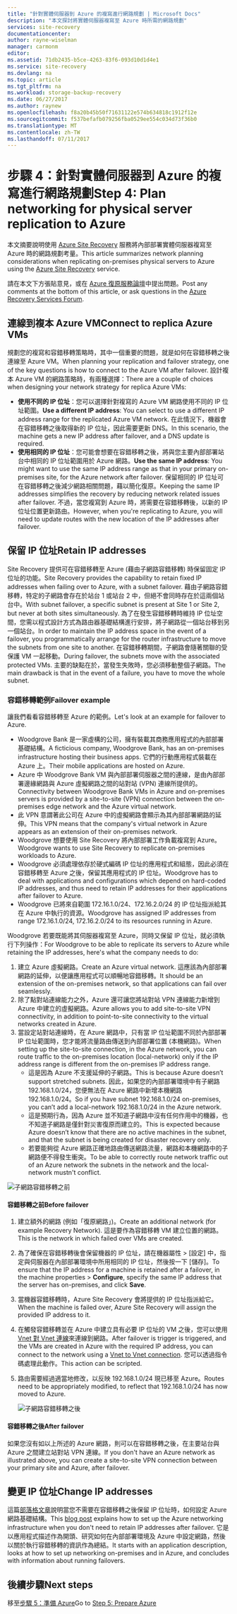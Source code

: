 ```yaml
---
title: "針對實體伺服器到 Azure 的複寫進行網路規劃 | Microsoft Docs"
description: "本文探討將實體伺服器複寫至 Azure 時所需的網路規劃"
services: site-recovery
documentationcenter: 
author: rayne-wiselman
manager: carmonm
editor: 
ms.assetid: 71db2435-b5ce-4263-83f6-093d10d1d4e1
ms.service: site-recovery
ms.devlang: na
ms.topic: article
ms.tgt_pltfrm: na
ms.workload: storage-backup-recovery
ms.date: 06/27/2017
ms.author: raynew
ms.openlocfilehash: f8a20b45b50f71631122e574b634818c1912f12e
ms.sourcegitcommit: f537befafb079256fba0529ee554c034d73f36b0
ms.translationtype: MT
ms.contentlocale: zh-TW
ms.lasthandoff: 07/11/2017
---
```

# <a name="step-4-plan-networking-for-physical-server-replication-to-azure"></a><span data-ttu-id="f4ba3-103">步驟 4：針對實體伺服器到 Azure 的複寫進行網路規劃</span><span class="sxs-lookup"><span data-stu-id="f4ba3-103">Step 4: Plan networking for physical server replication to Azure</span></span>

<span data-ttu-id="f4ba3-104">本文摘要說明使用 [Azure Site Recovery](site-recovery-overview.md) 服務將內部部署實體伺服器複寫至 Azure 時的網路規劃考量。</span><span class="sxs-lookup"><span data-stu-id="f4ba3-104">This article summarizes network planning considerations when replicating on-premises physical servers to Azure using the [Azure Site Recovery](site-recovery-overview.md) service.</span></span>

<span data-ttu-id="f4ba3-105">請在本文下方張貼意見，或在 [Azure 復原服務論壇](https://social.msdn.microsoft.com/forums/azure/home?forum=hypervrecovmgr)中提出問題。</span><span class="sxs-lookup"><span data-stu-id="f4ba3-105">Post any comments at the bottom of this article, or ask questions in the [Azure Recovery Services Forum](https://social.msdn.microsoft.com/forums/azure/home?forum=hypervrecovmgr).</span></span>


## <a name="connect-to-replica-azure-vms"></a><span data-ttu-id="f4ba3-106">連線到複本 Azure VM</span><span class="sxs-lookup"><span data-stu-id="f4ba3-106">Connect to replica Azure VMs</span></span>

<span data-ttu-id="f4ba3-107">規劃您的複寫和容錯移轉策略時，其中一個重要的問題，就是如何在容錯移轉之後連線至 Azure VM。</span><span class="sxs-lookup"><span data-stu-id="f4ba3-107">When planning your replication and failover strategy, one of the key questions is how to connect to the Azure VM after failover.</span></span> <span data-ttu-id="f4ba3-108">設計複本 Azure VM 的網路策略時，有兩種選擇：</span><span class="sxs-lookup"><span data-stu-id="f4ba3-108">There are a couple of choices when designing your network strategy for replica Azure VMs:</span></span>

- <span data-ttu-id="f4ba3-109">**使用不同的 IP 位址**：您可以選擇針對複寫的 Azure VM 網路使用不同的 IP 位址範圍。</span><span class="sxs-lookup"><span data-stu-id="f4ba3-109">**Use a different IP address**: You can select to use a different IP address range for the replicated Azure VM network.</span></span> <span data-ttu-id="f4ba3-110">在此情況下，機器會在容錯移轉之後取得新的 IP 位址，因此需要更新 DNS。</span><span class="sxs-lookup"><span data-stu-id="f4ba3-110">In this scenario, the machine gets a new IP address after failover, and a DNS update is required.</span></span>
- <span data-ttu-id="f4ba3-111">**使用相同的 IP 位址**：您可能會想要在容錯移轉之後，將與您主要內部部署站台中相同的 IP 位址範圍用於 Azure 網路。</span><span class="sxs-lookup"><span data-stu-id="f4ba3-111">**Use the same IP address**: You might want to use the same IP address range as that in your primary on-premises site, for the Azure network after failover.</span></span> <span data-ttu-id="f4ba3-112">保留相同的 IP 位址可在容錯移轉之後減少網路相關問題，藉以簡化復原。</span><span class="sxs-lookup"><span data-stu-id="f4ba3-112">Keeping the same IP addresses simplifies the recovery by reducing network related issues after failover.</span></span> <span data-ttu-id="f4ba3-113">不過，當您複寫到 Azure 時，將需要在容錯移轉後，以新的 IP 位址位置更新路由。</span><span class="sxs-lookup"><span data-stu-id="f4ba3-113">However, when you're replicating to Azure, you will need to update routes with the new location of the IP addresses after failover.</span></span>

## <a name="retain-ip-addresses"></a><span data-ttu-id="f4ba3-114">保留 IP 位址</span><span class="sxs-lookup"><span data-stu-id="f4ba3-114">Retain IP addresses</span></span>

<span data-ttu-id="f4ba3-115">Site Recovery 提供可在容錯移轉至 Azure (藉由子網路容錯移轉) 時保留固定 IP 位址的功能。</span><span class="sxs-lookup"><span data-stu-id="f4ba3-115">Site Recovery provides the capability to retain fixed IP addresses when failing over to Azure, with a subnet failover.</span></span>
<span data-ttu-id="f4ba3-116">藉由子網路容錯移轉，特定的子網路會存在於站台 1 或站台 2 中，但絕不會同時存在於這兩個站台中。</span><span class="sxs-lookup"><span data-stu-id="f4ba3-116">With subnet failover, a specific subnet is present at Site 1 or Site 2, but never at both sites simultaneously.</span></span> <span data-ttu-id="f4ba3-117">為了在發生容錯移轉時維持 IP 位址空間，您需以程式設計方式為路由器基礎結構進行安排，將子網路從一個站台移到另一個站台。</span><span class="sxs-lookup"><span data-stu-id="f4ba3-117">In order to maintain the IP address space in the event of a failover, you programmatically arrange for the router infrastructure to move the subnets from one site to another.</span></span> <span data-ttu-id="f4ba3-118">在容錯移轉期間，子網路會隨著關聯的受保護 VM 一起移動。</span><span class="sxs-lookup"><span data-stu-id="f4ba3-118">During failover, the subnets move with the associated protected VMs.</span></span> <span data-ttu-id="f4ba3-119">主要的缺點在於，當發生失敗時，您必須移動整個子網路。</span><span class="sxs-lookup"><span data-stu-id="f4ba3-119">The main drawback is that in the event of a failure, you have to move the whole subnet.</span></span>

### <a name="failover-example"></a><span data-ttu-id="f4ba3-120">容錯移轉範例</span><span class="sxs-lookup"><span data-stu-id="f4ba3-120">Failover example</span></span>

<span data-ttu-id="f4ba3-121">讓我們看看容錯移轉至 Azure 的範例。</span><span class="sxs-lookup"><span data-stu-id="f4ba3-121">Let's look at an example for failover to Azure.</span></span>

- <span data-ttu-id="f4ba3-122">Woodgrove Bank 是一家虛構的公司，擁有裝載其商務應用程式的內部部署基礎結構。</span><span class="sxs-lookup"><span data-stu-id="f4ba3-122">A ficticious company, Woodgrove Bank, has an on-premises infrastructure hosting their business apps.</span></span> <span data-ttu-id="f4ba3-123">它們的行動應用程式裝載在 Azure 上。</span><span class="sxs-lookup"><span data-stu-id="f4ba3-123">Their mobile applications are hosted on Azure.</span></span>
- <span data-ttu-id="f4ba3-124">Azure 中 Woodgrove Bank VM 與內部部署伺服器之間的連線，是由內部部署邊緣網路與 Azure 虛擬網路之間的站對站 (VPN) 連線所提供的。</span><span class="sxs-lookup"><span data-stu-id="f4ba3-124">Connectivity between Woodgrove Bank VMs in Azure and on-premises servers is provided by a site-to-site (VPN) connection between the on-premises edge network and the Azure virtual network.</span></span>
- <span data-ttu-id="f4ba3-125">此 VPN 意謂著此公司在 Azure 中的虛擬網路會顯示為其內部部署網路的延伸。</span><span class="sxs-lookup"><span data-stu-id="f4ba3-125">This VPN means that the company's virtual network in Azure appears as an extension of their on-premises network.</span></span>
- <span data-ttu-id="f4ba3-126">Woodgrove 想要使用 Site Recovery 將內部部署工作負載複寫到 Azure。</span><span class="sxs-lookup"><span data-stu-id="f4ba3-126">Woodgrove wants to use Site Recovery to replicate on-premises workloads to Azure.</span></span>
 - <span data-ttu-id="f4ba3-127">Woodgrove 必須處理依存於硬式編碼 IP 位址的應用程式和組態，因此必須在容錯移轉至 Azure 之後，保留其應用程式的 IP 位址。</span><span class="sxs-lookup"><span data-stu-id="f4ba3-127">Woodgrove has to deal with applications and configurations which depend on hard-coded IP addresses, and thus need to retain IP addresses for their applications after failover to Azure.</span></span>
 - <span data-ttu-id="f4ba3-128">Woodgrove 已將來自範圍 172.16.1.0/24、172.16.2.0/24 的 IP 位址指派給其在 Azure 中執行的資源。</span><span class="sxs-lookup"><span data-stu-id="f4ba3-128">Woodgrove has assigned IP addresses from range 172.16.1.0/24, 172.16.2.0/24 to its resources running in Azure.</span></span>


<span data-ttu-id="f4ba3-129">Woodgrove 若要既能將其伺服器複寫至 Azure，同時又保留 IP 位址，就必須執行下列操作：</span><span class="sxs-lookup"><span data-stu-id="f4ba3-129">For Woodgrove to be able to replicate its servers to Azure while retaining the IP addresses, here's what the company needs to do:</span></span>

1. <span data-ttu-id="f4ba3-130">建立 Azure 虛擬網路。</span><span class="sxs-lookup"><span data-stu-id="f4ba3-130">Create an Azure virtual network.</span></span> <span data-ttu-id="f4ba3-131">這應該為內部部署網路的延伸，以便讓應用程式可以順暢地容錯移轉。</span><span class="sxs-lookup"><span data-stu-id="f4ba3-131">It should be an extension of the on-premises network, so that applications can fail over seamlessly.</span></span>
2. <span data-ttu-id="f4ba3-132">除了點對站連線能力之外，Azure 還可讓您將站對站 VPN 連線能力新增到 Azure 中建立的虛擬網路。</span><span class="sxs-lookup"><span data-stu-id="f4ba3-132">Azure allows you to add site-to-site VPN connectivity, in addition to point-to-site connectivity to the virtual networks created in Azure.</span></span>
3. <span data-ttu-id="f4ba3-133">當設定站對站連線時，在 Azure 網路中，只有當 IP 位址範圍不同於內部部署 IP 位址範圍時，您才能將流量路由傳送到內部部署位置 (本機網路)。</span><span class="sxs-lookup"><span data-stu-id="f4ba3-133">When setting up the site-to-site connection, in the Azure network, you can route traffic to the on-premises location (local-network) only if the IP address range is different from the on-premises IP address range.</span></span>
    - <span data-ttu-id="f4ba3-134">這是因為 Azure 不支援延伸的子網路。</span><span class="sxs-lookup"><span data-stu-id="f4ba3-134">This is because Azure doesn’t support stretched subnets.</span></span> <span data-ttu-id="f4ba3-135">因此，如果您的內部部署環境中有子網路 192.168.1.0/24，您便無法在 Azure 網路中新增本機網路 192.168.1.0/24。</span><span class="sxs-lookup"><span data-stu-id="f4ba3-135">So if you have subnet 192.168.1.0/24 on-premises, you can’t add a local-network 192.168.1.0/24 in the Azure network.</span></span>
    - <span data-ttu-id="f4ba3-136">這是預期行為，因為 Azure 並不知道子網路中沒有任何作用中的機器，也不知道子網路是僅針對災害復原而建立的。</span><span class="sxs-lookup"><span data-stu-id="f4ba3-136">This is expected because Azure doesn’t know that there are no active machines in the subnet, and that the subnet is being created for disaster recovery only.</span></span>
    - <span data-ttu-id="f4ba3-137">若要能夠從 Azure 網路正確地路由傳送網路流量，網路和本機網路中的子網路便不得發生衝突。</span><span class="sxs-lookup"><span data-stu-id="f4ba3-137">To be able to correctly route network traffic out of an Azure network the subnets in the network and the local-network mustn't conflict.</span></span>

![子網路容錯移轉之前](./media/physical-walkthrough-network/network-design7.png)

#### <a name="before-failover"></a><span data-ttu-id="f4ba3-139">容錯移轉之前</span><span class="sxs-lookup"><span data-stu-id="f4ba3-139">Before failover</span></span>

1. <span data-ttu-id="f4ba3-140">建立額外的網路 (例如「復原網路」)。</span><span class="sxs-lookup"><span data-stu-id="f4ba3-140">Create an additional network (for example Recovery Network).</span></span> <span data-ttu-id="f4ba3-141">這是要作為容錯移轉 VM 建立位置的網路。</span><span class="sxs-lookup"><span data-stu-id="f4ba3-141">This is the network in which failed over VMs are created.</span></span>
2. <span data-ttu-id="f4ba3-142">為了確保在容錯移轉後會保留機器的 IP 位址，請在機器屬性 > [設定] 中，指定與伺服器在內部部署環境中所用相同的 IP 位址，然後按一下 [儲存]。</span><span class="sxs-lookup"><span data-stu-id="f4ba3-142">To ensure that the IP address for a machine is retained after a failover, in the machine properties > **Configure**, specify the same IP address that the server has on-premises, and click **Save**.</span></span>
3. <span data-ttu-id="f4ba3-143">當機器容錯移轉時，Azure Site Recovery 會將提供的 IP 位址指派給它。</span><span class="sxs-lookup"><span data-stu-id="f4ba3-143">When the machine is failed over, Azure Site Recovery will assign the provided IP address to it.</span></span>
4. <span data-ttu-id="f4ba3-144">在觸發容錯移轉並在 Azure 中建立具有必要 IP 位址的 VM 之後，您可以使用 [Vnet 對 Vnet 連線](../vpn-gateway/virtual-networks-configure-vnet-to-vnet-connection.md)來連線到網路。</span><span class="sxs-lookup"><span data-stu-id="f4ba3-144">After failover is trigger is triggered, and the VMs are created in Azure with the required IP address, you can connect to the network using a [Vnet to Vnet connection](../vpn-gateway/virtual-networks-configure-vnet-to-vnet-connection.md).</span></span> <span data-ttu-id="f4ba3-145">您可以透過指令碼處理此動作。</span><span class="sxs-lookup"><span data-stu-id="f4ba3-145">This action can be scripted.</span></span>
5. <span data-ttu-id="f4ba3-146">路由需要經過適當地修改，以反映 192.168.1.0/24 現已移至 Azure。</span><span class="sxs-lookup"><span data-stu-id="f4ba3-146">Routes need to be appropriately modified, to reflect that 192.168.1.0/24 has now moved to Azure.</span></span>

    ![子網路容錯移轉之後](./media/physical-walkthrough-network/network-design9.png)

#### <a name="after-failover"></a><span data-ttu-id="f4ba3-148">容錯移轉之後</span><span class="sxs-lookup"><span data-stu-id="f4ba3-148">After failover</span></span>

<span data-ttu-id="f4ba3-149">如果您沒有如以上所述的 Azure 網路，則可以在容錯移轉之後，在主要站台與 Azure 之間建立站對站 VPN 連線。</span><span class="sxs-lookup"><span data-stu-id="f4ba3-149">If you don't have an Azure network as illustrated above, you can create a site-to-site VPN connection between your primary site and Azure, after failover.</span></span>

## <a name="change-ip-addresses"></a><span data-ttu-id="f4ba3-150">變更 IP 位址</span><span class="sxs-lookup"><span data-stu-id="f4ba3-150">Change IP addresses</span></span>

<span data-ttu-id="f4ba3-151">這篇[部落格文章](http://azure.microsoft.com/blog/2014/09/04/networking-infrastructure-setup-for-microsoft-azure-as-a-disaster-recovery-site/)說明當您不需要在容錯移轉之後保留 IP 位址時，如何設定 Azure 網路基礎結構。</span><span class="sxs-lookup"><span data-stu-id="f4ba3-151">This [blog post](http://azure.microsoft.com/blog/2014/09/04/networking-infrastructure-setup-for-microsoft-azure-as-a-disaster-recovery-site/) explains how to set up the Azure networking infrastructure when you don't need to retain IP addresses after failover.</span></span> <span data-ttu-id="f4ba3-152">它是以應用程式描述作為開頭、研究如何在內部部署環境及 Azure 中設定網路，然後以關於執行容錯移轉的資訊作為總結。</span><span class="sxs-lookup"><span data-stu-id="f4ba3-152">It starts with an application description, looks at how to set up networking on-premises and in Azure, and concludes with information about running failovers.</span></span>  

## <a name="next-steps"></a><span data-ttu-id="f4ba3-153">後續步驟</span><span class="sxs-lookup"><span data-stu-id="f4ba3-153">Next steps</span></span>

<span data-ttu-id="f4ba3-154">移至[步驟 5：準備 Azure](physical-walkthrough-prepare-azure.md)</span><span class="sxs-lookup"><span data-stu-id="f4ba3-154">Go to [Step 5: Prepare Azure](physical-walkthrough-prepare-azure.md)</span></span>
